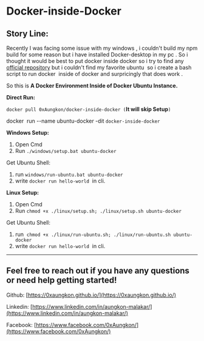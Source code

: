 # Docker-inside-Docker

## Story Line:

Recently I was facing some issue with my windows , i couldn't build my npm build for some reason but i have installed Docker-desktop in my pc . So i thought it would be best to put docker inside docker so i try to find any [official repository](https://hub.docker.com/_/docker) but i couldn't find my favorite ubuntu  so i create a bash script to run docker  inside of docker and surpricingly that does work .

So this is **A Docker Environment Inside of Docker Ubuntu Instance.**

**Direct Run:**

`docker pull 0xAungkon/docker-inside-docker (`**It will skip Setup**`)`

docker  run --name ubuntu-docker -dit `docker-inside-docker`

**Windows Setup:**

1.  Open Cmd
2.  Run `./windows/setup.bat ubuntu-docker`

Get Ubuntu Shell:

1.  run `windows/run-ubuntu.bat ubuntu-docker`
2.  write `docker run hello-world`  in cli.

**Linux Setup:**

1.  Open Cmd
2.  Run `chmod +x ./linux/setup.sh; ./linux/setup.sh ubuntu-docker`

Get Ubuntu Shell:

1.  run  `chmod +x ./linux/run-ubuntu.sh; ./linux/run-ubuntu.sh ubuntu-docker`
2.  write `docker run hello-world`  in cli.


---

## Feel free to reach out if you have any questions or need help getting started!

Github: [https://0xaungkon.github.io/](https://0xaungkon.github.io/)

Linkedin: [https://www.linkedin.com/in/aungkon-malakar/](https://www.linkedin.com/in/aungkon-malakar/)

Facebook: [https://www.facebook.com/0xAungkon/](https://www.facebook.com/0xAungkon/)
